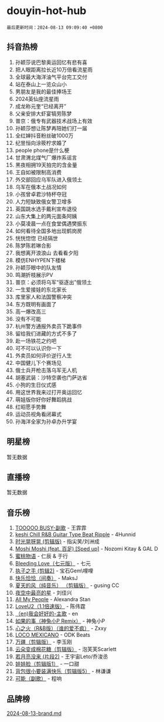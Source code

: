# douyin-hot-hub

`最后更新时间：2024-08-13 09:09:40 +0800`

## 抖音热榜

1. 孙颖莎说巴黎奥运回忆有悲有喜
1. 把人眼距离拉长近10万倍看流星雨
1. 全球最大海洋油气平台完工交付
1. 站在泰山上一览众山小
1. 男朋友是我的最佳捧场王
1. 2024英仙座流星雨
1. 成龙称元奎“已经离开”
1. 父亲安排大虾宴犒劳陈梦
1. 普京：俄专有武器技术战场上有效
1. 孙颖莎想让陈梦再陪她们打一届
1. 全红婵抖音粉丝破1000万
1. 纪昱恒向涂筱柠求婚了
1. people phone是什么梗
1. 甘肃渭北煤气厂爆炸系谣言
1. 黑夜相拥19天拍完的含金量
1. 王自如被限制高消费
1. 外交部回应乌军队进入俄领土
1. 乌军在俄本土战况如何
1. 小孩曾卓君沙特杯夺冠
1. 人力短缺致俄女警卫增多
1. 英国跳水选手戴利宣布退役
1. 山东大集上的两元面条阿姨
1. 小莫凌晨一点在食堂偶遇樊振东
1. 如何看待全国多地出现鹤岗房
1. 恍恍惚惚 已经隔世
1. 陈梦陈若琳合影
1. 我想离开浪浪山 去看看夕阳
1. 模仿ENHYPEN下楼梯
1. 孙颖莎眼中的队友情
1. 鸣潮折枝展示PV
1. 普京：必须将乌军“驱逐出”俄领土
1. 一生爱接娃的东北家长
1. 库里家人和法国警察冲突
1. 东方既明有画面了
1. 高一爆改高三
1. 没有不可能
1. 杭州警方通报外卖员下跪事件
1. 留给我们进藏的方式不多了
1. 赴一场铁花之约吧
1. 可不可以认识你一下
1. 外卖员如何评价逆行人生
1. 中国健儿下个赛场见
1. 俄士兵开枪击落乌军无人机
1. 胡塞武装：沙特空袭也门萨达省
1. 小狗的生日仪式感
1. 用这世界我来过打开奥运回忆
1. 萌娃版你好你好舞蹈挑战
1. 红昭愿手势舞
1. 运动员视角看闭幕式
1. 孙海洋全家为孙卓办升学宴

## 明星榜

暂无数据

## 直播榜

暂无数据

## 音乐榜

1. [TOOOOO BUSY-副歌](https://sf5-hl-cdn-tos.douyinstatic.com/obj/tos-cn-ve-2774/o0fmjGZetNDjSM5EimFs2QlzBg30YgByJMRQrC) - 王霏霏
1. [keshi Chill R&B Guitar Type Beat Ripple](https://sf5-hl-cdn-tos.douyinstatic.com/obj/tos-cn-ve-2774/okQIfmitAB3HpgZQo0YCEFEACcDhQngn0fkFIC) - 4Hunnid
1. [时光晃呀晃 (剪辑版)](https://sf5-hl-cdn-tos.douyinstatic.com/obj/tos-cn-ve-2774/o8ACeQem3gwI1x3GIYGAfKG0LJebKFRJDwRwyW) - 指尖笑/刘洲成
1. [Moshi Moshi (feat. 百足) [Sped up]](https://sf5-hl-cdn-tos.douyinstatic.com/obj/tos-cn-ve-2774/ocCPFQcXJLeroaIdQLIGAoeeYM3OAUYGDguHXz) - Nozomi Kitay & GAL D
1. [蜜桃物语](https://sf5-hl-cdn-tos.douyinstatic.com/obj/tos-cn-ve-2774/oIhOSCZtIACtYU4XQkngiW9kCBfVD1Fz9IYeqL) - 仁辰 & 于行
1. [Bleeding Love（七元版）](https://sf5-hl-cdn-tos.douyinstatic.com/obj/tos-cn-ve-2774/oEgC9eZFHQ1MfSRnrfkzFp8AayDWqAQMABBgUs) - 七元
1. [执子之手 (剪辑2)](https://sf5-hl-cdn-tos.douyinstatic.com/obj/tos-cn-ve-2774/oUoZLQjCc31XzqsBnBQUNgeKtYPBcgbFDwtfcu) - 宝石Gem\哩哩
1. [快乐恰恰（间奏）](https://sf5-hl-cdn-tos.douyinstatic.com/obj/tos-cn-ve-2774/oMesum3HvWQXJxuMFeVYzf54o2QzH5aEBPOCAn) - MaksJ
1. [夏天的风（纯音乐） （剪辑版）](https://sf5-hl-cdn-tos.douyinstatic.com/obj/tos-cn-ve-2774/oUzLjBZZFQAoNRmGokEeD5zfQCObp6UeFAnTa6) - gusing CC
1. [夜空中最亮的星](https://sf5-hl-cdn-tos.douyinstatic.com/obj/tos-cn-ve-2774/o4IfgGwqqnFeXEMGaS8JBzJAdayAaCeoxqbjCD) - 刘佳兴
1. [All My People](https://sf5-hl-cdn-tos.douyinstatic.com/obj/tos-cn-ve-2774/c7773e6b7c3f4bd9b26cd85b0cfa4eff) - Alexandra Stan
1. [LoveU2（1.1倍速版）](https://sf3-cdn-tos.douyinstatic.com/obj/tos-cn-ve-2774/oQMeDffLaEmgMwgCOEMAFCI6INzoFPgWdD0rsa) - 陈伟霆
1. [（en)我会好好的-主歌](https://sf5-hl-cdn-tos.douyinstatic.com/obj/tos-cn-ve-2774/oUrYpIdrvCbA8m8yAZjbMWjUkL6tiinWMkBTs) - en
1. [如果的事（神兔小P Remix）](https://sf5-hl-cdn-tos.douyinstatic.com/obj/tos-cn-ve-2774/okHtAffz3g4ZB0BMQn9iC9BC6AciI3xCmgQTqt) - 神兔小P
1. [心之火（R&B版）（谁的爱不疯）](https://sf3-cdn-tos.douyinstatic.com/obj/tos-cn-ve-2774/okemkEDaIBBE3OosftCgMxlFkLQZRw37t36ZQv) - Zxxy
1. [LOCO MEXICANO](https://sf5-hl-cdn-tos.douyinstatic.com/obj/tos-cn-ve-2774/owxVoxJorA4ILBfsMAjU6t7O1xW9w0tS7EYzh6) - ODK Beats
1. [万疆（剪辑版）](https://sf5-hl-cdn-tos.douyinstatic.com/obj/tos-cn-ve-2774/ooG7oVgFlDTelKCjCsTTobQvbdtj1BBQXnfZd8) - 李玉刚
1. [云朵变成棉花糖（剪辑版）](https://sf5-hl-cdn-tos.douyinstatic.com/obj/tos-cn-ve-2774/o8LC84GQLALFfXeyJmh8KE61byVQYMMeAZLfEI) - 泡芙芙Scarlett
1. [若月亮没来 (片段2)](https://sf5-hl-cdn-tos.douyinstatic.com/obj/tos-cn-ve-2774/ocQavLLjkCOeDxGyYeIMGgNAIwJ0QXE1Ve3Fzv) - 王宇宙Leto/乔浚丞
1. [娃娃脸（剪辑版1）](https://sf5-hl-cdn-tos.douyinstatic.com/obj/tos-cn-ve-2774/oIimSCgQoNUePTAZ1Ba7TeADY4KetGYsVFeaaB) - 一口甜
1. [背包很小要装满快乐（剪辑版5）](https://sf5-hl-cdn-tos.douyinstatic.com/obj/tos-cn-ve-2774/oUqSJIiBjw2pxsBAiQRmkbZGJrlGCMBPpIW90) - 林谦谦
1. [可能（副歌）](https://sf5-hl-cdn-tos.douyinstatic.com/obj/tos-cn-ve-2774/cde1731888894259b333569393c2fb51) - 程响

## 品牌榜

[2024-08-13-brand.md](2024-08-13-brand.md)
